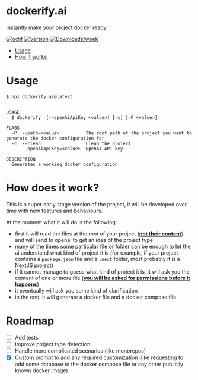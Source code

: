 dockerify.ai
=================

Instantly make your project docker ready


[![oclif](https://img.shields.io/badge/cli-oclif-brightgreen.svg)](https://oclif.io)
[![Version](https://img.shields.io/npm/v/dockerify.ai.svg)](https://npmjs.org/package/dockerify.ai)
[![Downloads/week](https://img.shields.io/npm/dw/dockerify.ai.svg)](https://npmjs.org/package/dockerify.ai)


<!-- toc -->
* [Usage](#usage)
* [How it works](#how-does-it-work)
<!-- tocstop -->
# Usage
<!-- usage -->
```sh-session
$ npx dockerify.ai@latest


USAGE
  $ dockerify  [--openAiApiKey <value>] [-c] [-P <value>]

FLAGS
  -P, --path=<value>          The root path of the project you want to generate the docker configuration for
  -c, --clean                 Clean the project
      --openAiApiKey=<value>  OpenAI API key

DESCRIPTION
  Generates a working docker configuration
```
<!-- usagestop -->

# How does it work?

This is a super early stage version of the project, it will be developed over time with new features and behaviours.

At the moment what it will do is the following:
- first it will read the files at the root of your project (<b><u>not their content</u></b>) and will send to openai to get an idea of the project type
- many of the times some particular file or folder can be enough to let the ai understand what kind of project it is (for example, if your project contains a `package.json` file and a `.next` folder, most probably it is a NextJS project)
- if it cannot manage to guess what kind of project it is, it will ask you the content of one or more file (<b><u>you will be asked for permissions before it happens</u></b>)
- it eventually will ask you some kind of clarification
- in the end, it will generate a docker file and a docker compose file




# Roadmap

- [ ] Add tests
- [ ] Improve project type detection 
- [ ] Handle more complicated scenarios (like monorepos)
- [x] Custom prompt to add any required customization (like requesting to add some database to the docker compose file or any other publicily known docker image)